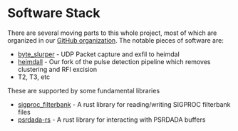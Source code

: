 # Software Stack

There are several moving parts to this whole project, most of which are
organized in our [GitHub organization](https://github.com/GReX-Telescope).
The notable pieces of software are:

- [byte_slurper](https://github.com/GReX-Telescope/byte_slurper) - UDP Packet
  capture and exfil to heimdal
- [heimdall](https://github.com/GReX-Telescope/heimdall-astro) - Our fork of the
  pulse detection pipeline which removes clustering and RFI excision
- T2, T3, etc

These are supported by some fundamental libraries

- [sigproc_filterbank](https://github.com/kiranshila/sigproc_filterbank) - A
  rust library for reading/writing SIGPROC filterbank files
- [psrdada-rs](https://github.com/kiranshila/psrdada-rs) - A rust library for
  interacting with PSRDADA buffers

